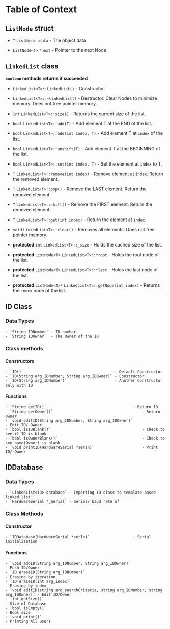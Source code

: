 # **Table of Context**
## `ListNode` struct

- `T` `ListNode::data` - The object data

- `ListNode<T>` `*next` - Pointer to the next Node

## `LinkedList` class

**`boolean` methods returns if succeeded**

- `LinkedList<T>::LinkedList()` - Constructor.

- `LinkedList<T>::~LinkedList()` - Destructor. Clear Nodes to minimize memory. Does not free pointer memory.

- `int` `LinkedList<T>::size()` - Returns the current size of the list.

- `bool` `LinkedList<T>::add(T)` - Add element T at the END of the list.

- `bool` `LinkedList<T>::add(int index, T)` - Add element T at `index` of the list.

- `bool` `LinkedList<T>::unshift(T)` - Add element T at the BEGINNING of the list.

- `bool` `LinkedList<T>::set(int index, T)` - Set the element at `index` to T.

- `T` `LinkedList<T>::remove(int index)` - Remove element at `index`. Return the removed element.

- `T` `LinkedList<T>::pop()` - Remove the LAST element. Return the removed element.

- `T` `LinkedList<T>::shift()` - Remove the FIRST element. Return the removed element.

- `T` `LinkedList<T>::get(int index)` - Return the element at `index`.

- `void` `LinkedList<T>::clear()` - Removes all elements. Does not free pointer memory.

- **protected** `int` `LinkedList<T>::_size` - Holds the cached size of the list.

- **protected** `ListNode<T>` `LinkedList<T>::*root` - Holds the root node of the list.

- **protected** `ListNode<T>` `LinkedList<T>::*last` - Holds the last node of the list.

- **protected** `ListNode<T>*` `LinkedList<T>::getNode(int index)` - Returns the `index` node of the list.
## **ID Class**
### Data Types
	- `String IDNumber` - ID number
	- `String IDOwner`  - The Owner of the ID
	
### Class methods
#### Constructors
	- `ID()` 										- Default Constructor
	- `ID(String arg_IDNumber, String arg_IDOwner)` - Constructor
	- `ID(String arg_IDNumber)` 					- Another Constructor only with ID 
			
#### Functions
	- `String getID()`										- Return ID
	- `String getOwner()`										- Return Owner
	- `void editID(String arg_IDNumber, String arg_IDOwner)`					- Edit ID/ Owner
	- `bool isIDBlank()`										- Check to see if ID is blank
	- `bool isOwnerBlank()`										- Check to see name(Owner) is blank
	- `void printID(HardwareSerial *serIn)` 					- Print ID/ Owner 
				
	
## **IDDatabase**
### Data Types
	- `LinkedList<ID> database` - Importing ID class to template-based linked list
	- `HardwareSerial *_Serial` - Serial/ baud rate of 
		
### Class Methods
#### Constructor
	- `IDDatabase(HardwareSerial *serIn)` 					- Serial initialization
#### Functions	
	- `void addID(String arg_IDNumber, String arg_IDOwner)` 							- Push ID/Owner
	- `ID eraseID(String arg_IDNumber)` 												- Erasing by iteration 
	- `ID eraseID(int arg_index)`														- Erasing by index
	- `void editID(string arg_searchCriteria, string arg_IDNumber, string arg_IDOwner)` - Edit ID/Owner
	- `int getSize()`																	- Size of Database
	- `bool isEmpty()`																	- Bool size
	- `void print()` 																  	- Printing All users
		
		
		
		
		
		
		
		
		
		
		
		
		
		
		
		
		
		
		
		
		
		
		

